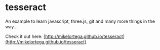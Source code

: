 tesseract
=========

An example to learn javascript, three.js, git and many more things in the way...

Check it out here:
[http://mikelortega.github.io/tesseract](http://mikelortega.github.io/tesseract)